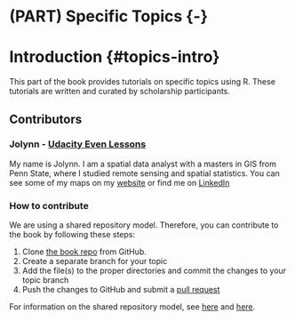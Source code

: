 # (PART) Specific Topics {-}

# Introduction {#topics-intro}

This part of the book provides tutorials on specific topics using R. These tutorials are written and curated by scholarship participants. 

## Contributors

### Jolynn - [Udacity Even Lessons](#topics-lessons)

My name is Jolynn. I am a spatial data analyst with a masters in GIS from Penn State, where I studied remote sensing and spatial statistics. You can see some of my maps on my [website]( https://jolynns1.wixsite.com/mgis) or find me on [LinkedIn]( https://www.linkedin.com/in/jolynnschmidt/)

### How to contribute

We are using a shared repository model. Therefore, you can contribute to the book by following these steps:

1. Clone [the book repo](https://github.com/jdbarillas/r4bdsp) from GitHub.
2. Create a separate branch for your topic
3. Add the file(s) to the proper directories and commit the changes to your topic branch 
4. Push the changes to GitHub and submit a [pull request](https://help.github.com/articles/about-pull-requests/)

For information on the shared repository model, see [here](https://gist.github.com/seshness/3943237) and [here](https://github.com/NuCivic/nucivic-process/wiki/Github-Shared-Repository-Model).
